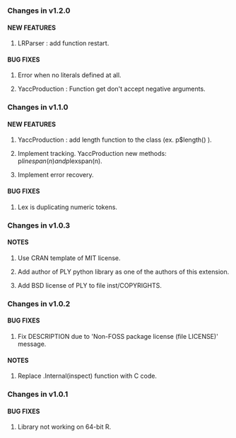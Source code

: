 ### Changes in v1.2.0

#### NEW FEATURES

  1. LRParser : add function restart.

#### BUG FIXES

  1. Error when no literals defined at all.

  2. YaccProduction : Function get don't accept negative arguments.

### Changes in v1.1.0

#### NEW FEATURES

  1. YaccProduction : add length function to the class (ex. p$length() ).
  
  2. Implement tracking. YaccProduction new methods: p$linespan(n) and p$lexspan(n).

  3. Implement error recovery.

#### BUG FIXES

  1. Lex is duplicating numeric tokens.
  
  
### Changes in v1.0.3

#### NOTES

  1. Use CRAN template of MIT license.

  2. Add author of PLY python library as one of the authors of this extension.
  
  3. Add BSD license of PLY to file inst/COPYRIGHTS.

### Changes in v1.0.2

#### BUG FIXES

  1. Fix DESCRIPTION due to 'Non-FOSS package license (file LICENSE)' message.

#### NOTES

  1. Replace .Internal(inspect) function with C code.

### Changes in v1.0.1

#### BUG FIXES

  1. Library not working on 64-bit R.
